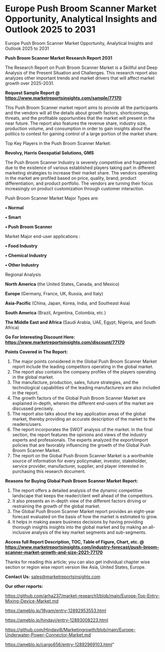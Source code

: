 # Europe Push Broom Scanner Market Opportunity, Analytical Insights and Outlook 2025 to 2031
Europe Push Broom Scanner Market Opportunity, Analytical Insights and Outlook 2025 to 2031

<strong>Push Broom Scanner Market Research Report 2031</strong>

The Research Report on Push Broom Scanner Market is a Skillful and Deep Analysis of the Present Situation and Challenges. This research report also analyzes other important trends and market drivers that will affect market growth over 2025-2031.

<strong>Request Sample Report @ <a href=https://www.marketreportsinsights.com/sample/77170>https://www.marketreportsinsights.com/sample/77170</a></strong>

This Push Broom Scanner market report aims to provide all the participants and the vendors will all the details about growth factors, shortcomings, threats, and the profitable opportunities that the market will present in the near future. The report also features the revenue share, industry size, production volume, and consumption in order to gain insights about the politics to contest for gaining control of a large portion of the market share.

Top Key Players in the Push Broom Scanner Market:

<strong>Revolvy, Harris Geospatial Solutions, GMS</strong>

The Push Broom Scanner Industry is severely competitive and fragmented due to the existence of various established players taking part in different marketing strategies to increase their market share. The vendors operating in the market are profiled based on price, quality, brand, product differentiation, and product portfolio. The vendors are turning their focus increasingly on product customization through customer interaction.

Push Broom Scanner Market Major Types are:

<strong>• Normal

• Smart

• Push Broom Scanner</strong>

Market Major end-user applications :

<strong>• Food Industry

• Chemical Industry

• Other Industry</strong>

Regional Analysis

</u><strong><b>North America</b></strong> (the United States, Canada, and Mexico)

<strong><b>Europe </b></strong>(Germany, France, UK, Russia, and Italy)

<strong><b>Asia-Pacific</b></strong> (China, Japan, Korea, India, and Southeast Asia)

<strong><b>South America</b></strong> (Brazil, Argentina, Colombia, etc.)

<strong><b>The Middle East and Africa</b></strong> (Saudi Arabia, UAE, Egypt, Nigeria, and South Africa)

<strong>Go For Interesting Discount Here: <a href=https://www.marketreportsinsights.com/discount/77170>https://www.marketreportsinsights.com/discount/77170</a></strong>

<strong>Points Covered in The Report:</strong>
<ol>
  <li>The major points considered in the Global Push Broom Scanner Market report include the leading competitors operating in the global market.</li>
  <li>The report also contains the company profiles of the players operating in the global market.</li>
  <li>The manufacture, production, sales, future strategies, and the technological capabilities of the leading manufacturers are also included in the report.</li>
  <li>The growth factors of the Global Push Broom Scanner Market are explained in-depth, wherein the different end-users of the market are discussed precisely.</li>
  <li>The report also talks about the key application areas of the global market, thereby providing an accurate description of the market to the readers/users.</li>
  <li>The report incorporates the SWOT analysis of the market. In the final section, the report features the opinions and views of the industry experts and professionals. The experts analyzed the export/import policies that are favorably influencing the growth of the Global Push Broom Scanner Market.</li>
  <li>The report on the Global Push Broom Scanner Market is a worthwhile source of information for every policymaker, investor, stakeholder, service provider, manufacturer, supplier, and player interested in purchasing this research document.</li>
</ol>
<strong>Reasons for Buying Global Push Broom Scanner Market Report:</strong>

<ol>
  <li>The report offers a detailed analysis of the dynamic competitive landscape that keeps the reader/client well ahead of the competitors.</li>
  <li>It also presents an in-depth view of the different factors driving or restraining the growth of the global market.</li>
  <li>The Global Push Broom Scanner Market report provides an eight-year forecast evaluated on the basis of how the market is estimated to grow.</li>
  <li>It helps in making aware business decisions by having providing thorough insights insights into the global market and by making an all-inclusive analysis of the key market segments and sub-segments.</li>
</ol>
<strong>Access full Report Description, TOC, Table of Figure, Chart, etc. @ <a href=https://www.marketreportsinsights.com/industry-forecast/push-broom-scanner-market-growth-and-size-2021-77170>https://www.marketreportsinsights.com/industry-forecast/push-broom-scanner-market-growth-and-size-2021-77170</a></strong>


Thanks for reading this article; you can also get individual chapter wise section or region wise report version like Asia, United States, Europe.

<strong>Contact Us:</strong>
sales@marketreportsinsights.com

<strong>Our other reports:</strong>

<a href=https://github.com/arha237/market-research1/blob/main/Europe-Top-Entry-Mixing-Device-Market.md>https://github.com/arha237/market-research1/blob/main/Europe-Top-Entry-Mixing-Device-Market.md</a>

<a href=https://ameblo.jp/18yam/entry-12892953553.html>https://ameblo.jp/18yam/entry-12892953553.html</a>

<a href=https://ameblo.jp/hindavi/entry-12893008223.html>https://ameblo.jp/hindavi/entry-12893008223.html</a>

<a href=https://github.com/Hindavi8/Marketingrowth/blob/main/Europe-Underwater-Power-Connector-Market.md>https://github.com/Hindavi8/Marketingrowth/blob/main/Europe-Underwater-Power-Connector-Market.md</a>

<a href=https://ameblo.jp/cargo656/entry-12892969103.html>https://ameblo.jp/cargo656/entry-12892969103.html</a>"
